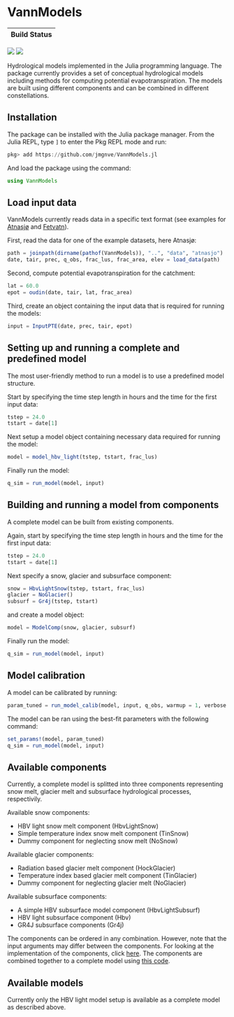 # VannModels

| **Build Status**                                                                                |
|:----------------------------------------------------------------------------------------------- |
 [![][travis-img]][travis-url] [![][codecov-img]][codecov-url]

Hydrological models implemented in the Julia programming language. The package currently provides a set of conceptual hydrological models including methods for computing potential evapotranspiration. The models are built using different components and can be combined in different constellations.

## Installation

The package can be installed with the Julia package manager. From the Julia REPL, type `]` to enter the Pkg REPL mode and run:

````julia
pkg> add https://github.com/jmgnve/VannModels.jl
````

And load the package using the command:

````julia
using VannModels
````

## Load input data

VannModels currently reads data in a specific text format (see examples for [Atnasjø](https://github.com/jmgnve/VannModels/tree/master/data/atnasjo) and [Fetvatn](https://github.com/jmgnve/VannModels/tree/master/data/fetvatn)). 

First, read the data for one of the example datasets, here Atnasjø:

````julia
path = joinpath(dirname(pathof(VannModels)), "..", "data", "atnasjo")
date, tair, prec, q_obs, frac_lus, frac_area, elev = load_data(path)
````

Second, compute potential evapotranspiration for the catchment:

````julia
lat = 60.0
epot = oudin(date, tair, lat, frac_area)
````

Third, create an object containing the input data that is required for running the models:

````julia
input = InputPTE(date, prec, tair, epot)
````

## Setting up and running a complete and predefined model

The most user-friendly method to run a model is to use a predefined model structure.

Start by specifying the time step length in hours and the time for the first input data: 

````julia
tstep = 24.0
tstart = date[1]
````

Next setup a model object containing necessary data required for running the model:

````julia
model = model_hbv_light(tstep, tstart, frac_lus)
````

Finally run the model:

````julia
q_sim = run_model(model, input)
````

## Building and running a model from components

A complete model can be built from existing components.

Again, start by specifying the time step length in hours and the time for the first input data: 

````julia
tstep = 24.0
tstart = date[1]
````

Next specify a snow, glacier and subsurface component:

````julia
snow = HbvLightSnow(tstep, tstart, frac_lus)
glacier = NoGlacier()
subsurf = Gr4j(tstep, tstart)
````

and create a model object:

````julia
model = ModelComp(snow, glacier, subsurf)
````

Finally run the model:

````julia
q_sim = run_model(model, input)
````

## Model calibration

A model can be calibrated by running:

````julia
param_tuned = run_model_calib(model, input, q_obs, warmup = 1, verbose = :verbose)
````

The model can be ran using the best-fit parameters with the following command:

````julia
set_params!(model, param_tuned)
q_sim = run_model(model, input)
````

## Available components

Currently, a complete model is splitted into three components representing snow melt, glacier melt and subsurface hydrological processes, respectivily.

Available snow components:

- HBV light snow melt component (HbvLightSnow)
- Simple temperature index snow melt component (TinSnow)
- Dummy component for neglecting snow melt (NoSnow)

Available glacier components:

- Radiation based glacier melt component (HockGlacier)
- Temperature index based glacier melt component (TinGlacier)
- Dummy component for neglecting glacier melt (NoGlacier)

Available subsurface components:

- A simple HBV subsurface model component (HbvLightSubsurf)
- HBV light subsurface component (Hbv)
- GR4J subsurface components (Gr4j)

The components can be ordered in any combination. However, note that the input arguments may differ between the components. For looking at the implementation of the components, click [here](https://github.com/jmgnve/VannModels/tree/master/src/components). The components are combined together to a complete model using [this code](https://github.com/jmgnve/VannModels/blob/master/src/models/model_components.jl).

## Available models

Currently only the HBV light model setup is available as a complete model as described above.


[travis-img]: https://travis-ci.org/jannefiluren/VannModels.jl.svg?branch=master
[travis-url]: https://travis-ci.org/jannefiluren/VannModels.jl

[codecov-img]: https://codecov.io/gh/jannefiluren/VannModels.jl/branch/master/graph/badge.svg
[codecov-url]: https://codecov.io/gh/jannefiluren/VannModels.jl
